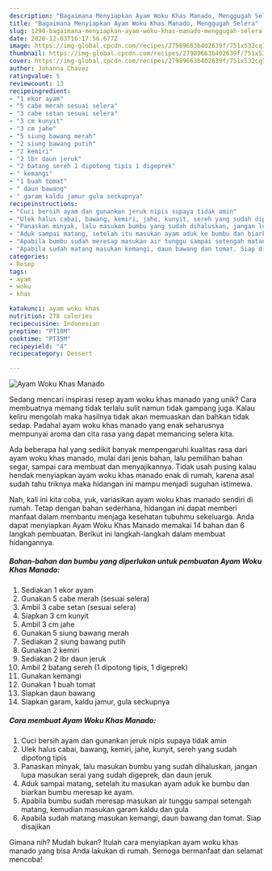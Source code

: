 ```yaml
---
description: "Bagaimana Menyiapkan Ayam Woku Khas Manado, Menggugah Selera"
title: "Bagaimana Menyiapkan Ayam Woku Khas Manado, Menggugah Selera"
slug: 1290-bagaimana-menyiapkan-ayam-woku-khas-manado-menggugah-selera
date: 2020-12-03T16:17:56.677Z
image: https://img-global.cpcdn.com/recipes/27989663b402639f/751x532cq70/ayam-woku-khas-manado-foto-resep-utama.jpg
thumbnail: https://img-global.cpcdn.com/recipes/27989663b402639f/751x532cq70/ayam-woku-khas-manado-foto-resep-utama.jpg
cover: https://img-global.cpcdn.com/recipes/27989663b402639f/751x532cq70/ayam-woku-khas-manado-foto-resep-utama.jpg
author: Johanna Chavez
ratingvalue: 5
reviewcount: 13
recipeingredient:
- "1 ekor ayam"
- "5 cabe merah sesuai selera"
- "3 cabe setan sesuai selera"
- "3 cm kunyit"
- "3 cm jahe"
- "5 siung bawang merah"
- "2 siung bawang putih"
- "2 kemiri"
- "2 lbr daun jeruk"
- "2 batang sereh 1 dipotong tipis 1 digeprek"
- " kemangi"
- "1 buah tomat"
- " daun bawang"
- " garam kaldu jamur gula seckupnya"
recipeinstructions:
- "Cuci bersih ayam dan gunankan jeruk nipis supaya tidak amin"
- "Ulek halus cabai, bawang, kemiri, jahe, kunyit, sereh yang sudah dipotong tipis"
- "Panaskan minyak, lalu masukan bumbu yang sudah dihaluskan, jangan lupa masukan serai yang sudah digeprek, dan daun jeruk"
- "Aduk sampai matang, setelah itu masukan ayam aduk ke bumbu dan biarkan bumbu meresap ke ayam."
- "Apabila bumbu sudah meresap masukan air tunggu sampai setengah matang, kemudian masukan garam kaldu dan gula"
- "Apabila sudah matang masukan kemangi, daun bawang dan tomat. Siap disajikan"
categories:
- Resep
tags:
- ayam
- woku
- khas

katakunci: ayam woku khas 
nutrition: 278 calories
recipecuisine: Indonesian
preptime: "PT18M"
cooktime: "PT35M"
recipeyield: "4"
recipecategory: Dessert

---
```



![Ayam Woku Khas Manado](https://img-global.cpcdn.com/recipes/27989663b402639f/751x532cq70/ayam-woku-khas-manado-foto-resep-utama.jpg)

Sedang mencari inspirasi resep ayam woku khas manado yang unik? Cara membuatnya memang tidak terlalu sulit namun tidak gampang juga. Kalau keliru mengolah maka hasilnya tidak akan memuaskan dan bahkan tidak sedap. Padahal ayam woku khas manado yang enak seharusnya mempunyai aroma dan cita rasa yang dapat memancing selera kita.

Ada beberapa hal yang sedikit banyak mempengaruhi kualitas rasa dari ayam woku khas manado, mulai dari jenis bahan, lalu pemilihan bahan segar, sampai cara membuat dan menyajikannya. Tidak usah pusing kalau hendak menyiapkan ayam woku khas manado enak di rumah, karena asal sudah tahu triknya maka hidangan ini mampu menjadi suguhan istimewa.




Nah, kali ini kita coba, yuk, variasikan ayam woku khas manado sendiri di rumah. Tetap dengan bahan sederhana, hidangan ini dapat memberi manfaat dalam membantu menjaga kesehatan tubuhmu sekeluarga. Anda dapat menyiapkan Ayam Woku Khas Manado memakai 14 bahan dan 6 langkah pembuatan. Berikut ini langkah-langkah dalam membuat hidangannya.

<!--inarticleads1-->

##### Bahan-bahan dan bumbu yang diperlukan untuk pembuatan Ayam Woku Khas Manado:

1. Sediakan 1 ekor ayam
1. Gunakan 5 cabe merah (sesuai selera)
1. Ambil 3 cabe setan (sesuai selera)
1. Siapkan 3 cm kunyit
1. Ambil 3 cm jahe
1. Gunakan 5 siung bawang merah
1. Sediakan 2 siung bawang putih
1. Gunakan 2 kemiri
1. Sediakan 2 lbr daun jeruk
1. Ambil 2 batang sereh (1 dipotong tipis, 1 digeprek)
1. Gunakan  kemangi
1. Gunakan 1 buah tomat
1. Siapkan  daun bawang
1. Siapkan  garam, kaldu jamur, gula seckupnya




<!--inarticleads2-->

##### Cara membuat Ayam Woku Khas Manado:

1. Cuci bersih ayam dan gunankan jeruk nipis supaya tidak amin
1. Ulek halus cabai, bawang, kemiri, jahe, kunyit, sereh yang sudah dipotong tipis
1. Panaskan minyak, lalu masukan bumbu yang sudah dihaluskan, jangan lupa masukan serai yang sudah digeprek, dan daun jeruk
1. Aduk sampai matang, setelah itu masukan ayam aduk ke bumbu dan biarkan bumbu meresap ke ayam.
1. Apabila bumbu sudah meresap masukan air tunggu sampai setengah matang, kemudian masukan garam kaldu dan gula
1. Apabila sudah matang masukan kemangi, daun bawang dan tomat. Siap disajikan




Gimana nih? Mudah bukan? Itulah cara menyiapkan ayam woku khas manado yang bisa Anda lakukan di rumah. Semoga bermanfaat dan selamat mencoba!

